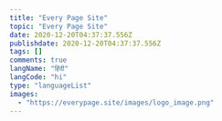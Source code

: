 ```yaml
---
title: "Every Page Site"
topic: "Every Page Site"
date: 2020-12-20T04:37:37.556Z
publishdate: 2020-12-20T04:37:37.556Z
tags: []
comments: true
langName: "हिंदी"
langCode: "hi"
type: "languageList"
images: 
  - "https://everypage.site/images/logo_image.png"
---
```

